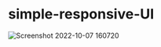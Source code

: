 # simple-responsive-UI

![Screenshot 2022-10-07 160720](https://user-images.githubusercontent.com/109859710/194557505-4b64e0f5-455e-4144-8cf1-675212c0d759.png)
